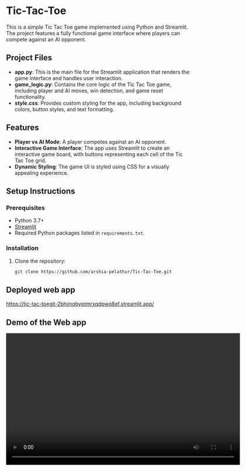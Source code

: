# Tic-Tac-Toe
This is a simple Tic Tac Toe game implemented using Python and Streamlit. The project features a fully functional game interface where players can compete against an AI opponent.

## Project Files
- **app.py**: This is the main file for the Streamlit application that renders the game interface and handles user interaction.
- **game_logic.py**: Contains the core logic of the Tic Tac Toe game, including player and AI moves, win detection, and game reset functionality.
- **style.css**: Provides custom styling for the app, including background colors, button styles, and text formatting.

## Features
- **Player vs AI Mode**: A player competes against an AI opponent.
- **Interactive Game Interface**: The app uses Streamlit to create an interactive game board, with buttons representing each cell of the Tic Tac Toe grid.
- **Dynamic Styling**: The game UI is styled using CSS for a visually appealing experience.

## Setup Instructions

### Prerequisites
- Python 3.7+
- [Streamlit](https://streamlit.io/)
- Required Python packages listed in `requirements.txt`.

### Installation
1. Clone the repository:
   ```bash
   git clone https://github.com/arshia-pelathur/Tic-Tac-Toe.git

## Deployed web app
https://tic-tac-toegit-2bhjjnqbyptmrxqdpwq8ef.streamlit.app/

## Demo of the Web app
<video controls width="640" height="360">
  <source src="https://github.com/arshia-pelathur/Tic-Tac-Toe/blob/main/demo.webm" type="video/webm">
</video>


